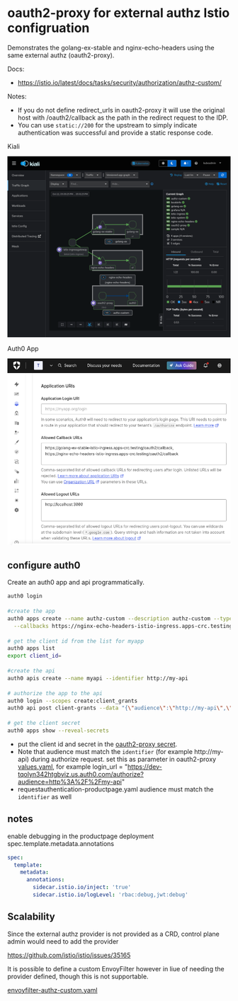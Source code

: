 # oauth2-proxy for external authz Istio configruation

Demonstrates the golang-ex-stable and nginx-echo-headers using the same external authz (oauth2-proxy).

Docs:

* <https://istio.io/latest/docs/tasks/security/authorization/authz-custom/>

Notes:

* If you do not define redirect_urls in oauth2-proxy it will use the original host with /oauth2/callback as the path in the redirect request to the IDP.
* You can use `static://200` for the upstream to simply indicate authentication was successful and provide a static response code.

Kiali

![Kiali Multiple Authz Graph](./multiple-authz.png)

Auth0 App

![Auth0 App Callbacks](./auth0-callbacks.png)

## configure auth0

Create an auth0 app and api programmatically.

```sh
auth0 login

#create the app
auth0 apps create --name authz-custom --description authz-custom --type regular \
  --callbacks https://nginx-echo-headers-istio-ingress.apps-crc.testing/oauth2/callback,https://golang-ex-stable-istio-ingress.apps-crc.testing/oauth2/callback

# get the client id from the list for myapp
auth0 apps list
export client_id=

#create the api
auth0 apis create --name myapi --identifier http://my-api

# authorize the app to the api
auth0 login --scopes create:client_grants
auth0 api post client-grants --data "{\"audience\":\"http://my-api\",\"client_id\":\"${client_id}\",\"scope\":[]}"

# get the client secret
auth0 apps show --reveal-secrets
```

* put the client id and secret in the [oauth2-proxy secret](REFERENCE-secret-oauth2-proxy.yaml).
* Note that audience must match the `identifier` (for example http://my-api) during authorize request. set this as parameter in oauth2-proxy [values.yaml](values.yaml), for example login_url = "https://dev-tqolyn342htgbviz.us.auth0.com/authorize?audience=http%3A%2F%2Fmy-api"
* requestauthentication-productpage.yaml audience must match the `identifier` as well

## notes

enable debugging in the productpage deployment spec.template.metadata.annotations

```yaml deployment
spec:
  template:
    metadata:
      annotations:
        sidecar.istio.io/inject: 'true'
        sidecar.istio.io/logLevel: 'rbac:debug,jwt:debug'  
```

## Scalability

Since the external authz provider is not provided as a CRD, control plane admin would need to add the provider

<https://github.com/istio/istio/issues/35165>

It is possible to define a custom EnvoyFilter however in liue of needing the provider defined, though this is not supportable.

[envoyfilter-authz-custom.yaml](./envoyfilter-authz-custom.yaml)
